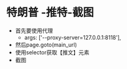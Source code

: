 # 特朗普 -推特-截图

- 首先要使用代理
    - args: ['--proxy-server=127.0.0.1:8118'],
- 然后page.goto(main_url)
- 使用selector获取【推文】元素
- 截图